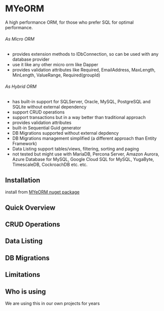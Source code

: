# MYeORM
A high performance ORM, for those who prefer SQL for optimal performance.

###### As Micro ORM
* provides extension methods to IDbConnection, so can be used with any database provider
* use it like any other micro orm like Dapper
* provides validation attributes like Required, EmailAddress, MaxLength, MinLength, ValueRange, Required(groupId)

###### As Hybrid ORM
* has built-in support for SQLServer, Oracle, MySQL, PostgreSQL and SQLite without external dependency
* support CRUD operations
* support transactions but in a way better than traditional approach
* provides validation attributes
* built-in Sequential Guid generator
* DB Migrations supported without external depdency
* DB Migrations management simplified (a different approach than Entity Framework)
* Data Listing support tables/views, filtering, sorting and paging
* not tested but might use with MariaDB, Percona Server, Amazon Aurora, Azure Database for MySQL, Google Cloud SQL for MySQL, YugaByte, TimescaleDB, CockroachDB etc. etc.


## Installation
install from [MYeORM nuget package](https://www.nuget.org/packages/MYeORM/)

## Quick Overview

## CRUD Operations

## Data Listing

## DB Migrations

## Limitations

## Who is using
We are using this in our own projects for years
